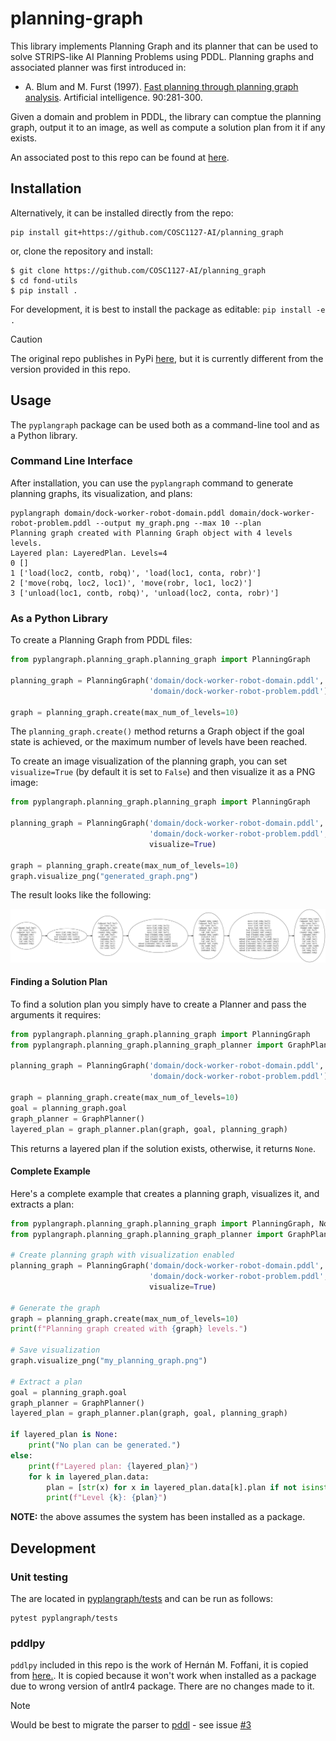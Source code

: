 # planning-graph

This library implements Planning Graph and its planner that can be used to solve STRIPS-like AI Planning Problems using PDDL. Planning graphs and associated planner was first introduced in:

* A. Blum and M. Furst (1997). [Fast planning through planning graph analysis](https://www.sciencedirect.com/science/article/pii/S0004370296000471). Artificial intelligence. 90:281-300.

Given a domain and problem in PDDL, the library can comptue the planning graph, output it to an image, as well as compute a solution plan from it if any exists.

An associated post to this repo can be found at [here](https://towardsdatascience.com/improving-classical-ai-planning-complexity-with-planning-graph-c63d47f87018).

## Installation

Alternatively, it can be installed directly from the repo:

```console
pip install git+https://github.com/COSC1127-AI/planning_graph
```

or, clone the repository and install:

```shell
$ git clone https://github.com/COSC1127-AI/planning_graph
$ cd fond-utils
$ pip install .
```

For development, it is best to install the package as editable: `pip install -e .`

> [!CAUTION]
> The original repo publishes in PyPi [here](https://pypi.org/project/planning-graph/), but it is currently different from the version provided in this repo.

## Usage

The `pyplangraph` package can be used both as a command-line tool and as a Python library.

### Command Line Interface

After installation, you can use the `pyplangraph` command to generate planning graphs, its visualization, and plans:

```console
pyplangraph domain/dock-worker-robot-domain.pddl domain/dock-worker-robot-problem.pddl --output my_graph.png --max 10 --plan
Planning graph created with Planning Graph object with 4 levels levels.
Layered plan: LayeredPlan. Levels=4
0 []
1 ['load(loc2, contb, robq)', 'load(loc1, conta, robr)']
2 ['move(robq, loc2, loc1)', 'move(robr, loc1, loc2)']
3 ['unload(loc1, contb, robq)', 'unload(loc2, conta, robr)']
```

### As a Python Library

To create a Planning Graph from PDDL files:

```python
from pyplangraph.planning_graph.planning_graph import PlanningGraph

planning_graph = PlanningGraph('domain/dock-worker-robot-domain.pddl',
                               'domain/dock-worker-robot-problem.pddl')

graph = planning_graph.create(max_num_of_levels=10)
```

The `planning_graph.create()` method returns a Graph object if the goal state is achieved, or the maximum number of levels have been reached.

To create an image visualization of the planning graph, you can set `visualize=True` (by default it is set to `False`) and then visualize it as a PNG image:

```python
from pyplangraph.planning_graph.planning_graph import PlanningGraph

planning_graph = PlanningGraph('domain/dock-worker-robot-domain.pddl',
                               'domain/dock-worker-robot-problem.pddl',
                               visualize=True)

graph = planning_graph.create(max_num_of_levels=10)
graph.visualize_png("generated_graph.png")
```

The result looks like the following:

![alt text](domain/planning_graph.png)

#### Finding a Solution Plan

To find a solution plan you simply have to create a Planner and pass the arguments it requires:

```python
from pyplangraph.planning_graph.planning_graph import PlanningGraph
from pyplangraph.planning_graph.planning_graph_planner import GraphPlanner

planning_graph = PlanningGraph('domain/dock-worker-robot-domain.pddl',
                               'domain/dock-worker-robot-problem.pddl')

graph = planning_graph.create(max_num_of_levels=10)
goal = planning_graph.goal
graph_planner = GraphPlanner()
layered_plan = graph_planner.plan(graph, goal, planning_graph)
```

This returns a layered plan if the solution exists, otherwise, it returns `None`.

#### Complete Example

Here's a complete example that creates a planning graph, visualizes it, and extracts a plan:

```python
from pyplangraph.planning_graph.planning_graph import PlanningGraph, NoOpAction
from pyplangraph.planning_graph.planning_graph_planner import GraphPlanner

# Create planning graph with visualization enabled
planning_graph = PlanningGraph('domain/dock-worker-robot-domain.pddl',
                               'domain/dock-worker-robot-problem.pddl',
                               visualize=True)

# Generate the graph
graph = planning_graph.create(max_num_of_levels=10)
print(f"Planning graph created with {graph} levels.")

# Save visualization
graph.visualize_png("my_planning_graph.png")

# Extract a plan
goal = planning_graph.goal
graph_planner = GraphPlanner()
layered_plan = graph_planner.plan(graph, goal, planning_graph)

if layered_plan is None:
    print("No plan can be generated.")
else:
    print(f"Layered plan: {layered_plan}")
    for k in layered_plan.data:
        plan = [str(x) for x in layered_plan.data[k].plan if not isinstance(x, NoOpAction)]
        print(f"Level {k}: {plan}")
```

**NOTE:** the above assumes the system has been installed as a package.

## Development

### Unit testing

The are located in [pyplangraph/tests](pyplangraph/tests) and can be run as follows:

```console
pytest pyplangraph/tests
```

### pddlpy

`pddlpy` included in this repo is the work of Hernán M. Foffani, it is copied from [here.](https://github.com/hfoffani/pddl-lib). It is copied because it won't work when installed as a package due to wrong version of antlr4 package. There are no changes made to it.

> [!NOTE]
> Would be best to migrate the parser to [pddl](https://github.com/AI-Planning/pddl) - see issue [#3](https://github.com/COSC1127-AI/planning_graph/issues/3)
